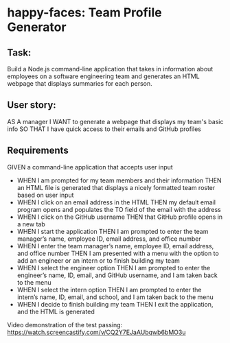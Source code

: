 # happy-faces: Team Profile Generator

## Task:
 Build a Node.js command-line application that takes in information about employees on a software engineering team and generates an HTML webpage that displays summaries for each person.

## User story: 
AS A manager
I WANT to generate a webpage that displays my team's basic info
SO THAT I have quick access to their emails and GitHub profiles

## Requirements
GIVEN a command-line application that accepts user input
* WHEN I am prompted for my team members and their information
THEN an HTML file is generated that displays a nicely formatted team roster based on user input
* WHEN I click on an email address in the HTML
THEN my default email program opens and populates the TO field of the email with the address
* WHEN I click on the GitHub username
THEN that GitHub profile opens in a new tab
* WHEN I start the application
THEN I am prompted to enter the team manager’s name, employee ID, email address, and office number
* WHEN I enter the team manager’s name, employee ID, email address, and office number
THEN I am presented with a menu with the option to add an engineer or an intern or to finish building my team
* WHEN I select the engineer option
THEN I am prompted to enter the engineer’s name, ID, email, and GitHub username, and I am taken back to the menu
* WHEN I select the intern option
THEN I am prompted to enter the intern’s name, ID, email, and school, and I am taken back to the menu
* WHEN I decide to finish building my team
THEN I exit the application, and the HTML is generated

Video demonstration of the test passing:
https://watch.screencastify.com/v/CQ2Y7EJaAUbqwb6bMO3u